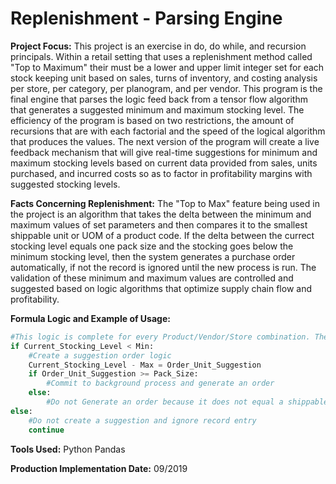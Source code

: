 # Replenishment - Parsing Engine

**Project Focus:**
This project is an exercise in do, do while, and recursion principals. Within a retail setting that uses a replenishment method called "Top to Maximum" their must be a lower and upper limit integer set for each stock keeping unit based on sales, turns of inventory, and costing analysis per store, per category, per planogram, and per vendor. This program is the final engine that parses the logic feed back from a tensor flow algorithm that generates a suggested minimum and maximum stocking level. The efficiency of the program is based on two restrictions, the amount of recursions that are with each factorial and the speed of the logical algorithm that produces the values. The next version of the program will create a live feedback mechanism that will give real-time suggestions for minimum and maximum stocking levels based on current data provided from sales, units purchased, and incurred costs so as to factor in profitability margins with suggested stocking levels.

**Facts Concerning Replenishment:**
The "Top to Max" feature being used in the project is an algorithm that takes the delta between the minimum and maximum values of set parameters and then compares it to the smallest shippable unit or UOM of a product code. If the delta between the currect stocking level equals one pack size and the stocking goes below the minimum stocking level, then the system generates a purchase order automatically, if not the record is ignored until the new process is run. The validation of these minimum and maximum values are controlled and suggested based on logic algorithms that optimize supply chain flow and profitability.

**Formula Logic and Example of Usage:**

```python
#This logic is complete for every Product/Vendor/Store combination. The recursive loop consists of n to the 3rd
if Current_Stocking_Level < Min:
    #Create a suggestion order logic
    Current_Stocking_Level - Max = Order_Unit_Suggestion
    if Order_Unit_Suggestion >= Pack_Size:
        #Commit to background process and generate an order
    else:
        #Do not Generate an order because it does not equal a shippable unit
else:
    #Do not create a suggestion and ignore record entry
    continue
```

**Tools Used:**
Python
Pandas

**Production Implementation Date:**
09/2019
